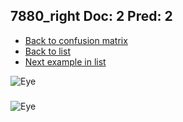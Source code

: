 ## 7880_right Doc: 2 Pred: 2
- [Back to confusion matrix](https://github.com/juliandewit/kaggle_retinopathy/blob/master/matrix.md)
- [Back to list](https://github.com/juliandewit/kaggle_retinopathy/blob/master/lists/22/list.md)
- [Next example in list](https://github.com/juliandewit/kaggle_retinopathy/blob/master/lists/22/78/7884_left.md)

![Eye](https://retinopaty.blob.core.windows.net/size1024/7880_right_2.jpeg)

### 

![Eye]()
